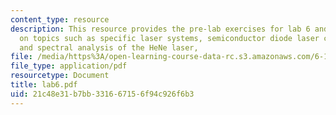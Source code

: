 ```yaml
---
content_type: resource
description: This resource provides the pre-lab exercises for lab 6 and in-lab exercises
  on topics such as specific laser systems, semiconductor diode laser characterization,
  and spectral analysis of the HeNe laser,
file: /media/https%3A/open-learning-course-data-rc.s3.amazonaws.com/6-161-modern-optics-project-laboratory-fall-2005/21c48e31b7bb331667156f94c926f6b3_lab6.pdf
file_type: application/pdf
resourcetype: Document
title: lab6.pdf
uid: 21c48e31-b7bb-3316-6715-6f94c926f6b3
---
```


